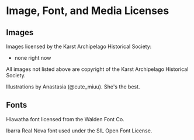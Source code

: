 # Image, Font, and Media Licenses

## Images

Images licensed by the Karst Archipelago Historical Society:

- none right now

All images not listed above are copyright of the Karst Archipelago Historical Society.

Illustrations by Anastasia (@cute_miuu). She's the best.

## Fonts

Hiawatha font licensed from the Walden Font Co.

Ibarra Real Nova font used under the SIL Open Font License.
